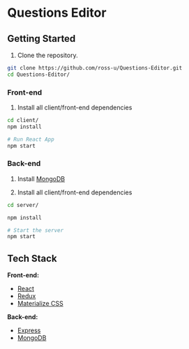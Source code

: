 # Questions Editor



## Getting Started


1. Clone the repository.
```bash
git clone https://github.com/ross-u/Questions-Editor.git
cd Questions-Editor/
```

### Front-end

1. Install all client/front-end dependencies

```bash
cd client/
npm install

# Run React App
npm start
```



### Back-end

1. Install [MongoDB](https://docs.mongodb.com/manual/administration/install-community/) 

2. Install all client/front-end dependencies

```bash
cd server/

npm install

# Start the server
npm start
```




## Tech Stack



<b>Front-end:</b>

- [React](https://reactjs.org/)
- [Redux](https://redux.js.org/)
- [Materialize CSS](https://materializecss.com/)



<b>Back-end:</b>

* [Express](https://expressjs.com/)
* [MongoDB](https://www.mongodb.com/)

